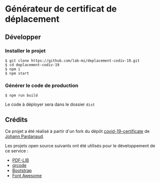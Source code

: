 # Générateur de certificat de déplacement

## Développer

### Installer le projet

```console
$ git clone https://github.com/lab-mi/deplacement-codiv-19.git
$ cd deplacement-codiv-19
$ npm i
$ npm start
```

### Générer le code de production

```console
$ npm run build
```

Le code à déployer sera dans le dossier `dist`

## Crédits

Ce projet a été réalisé à partir d'un fork du dépôt [covid-19-certificate](https://github.com/nesk/covid-19-certificate) de [Johann Pardanaud](https://github.com/nesk).

Les projets open source suivants ont été utilisés pour le développement de ce service :

- [PDF-LIB](https://pdf-lib.js.org/)
- [qrcode](https://github.com/soldair/node-qrcode)
- [Bootstrap](https://getbootstrap.com/)
- [Font Awesome](https://fontawesome.com/license)
